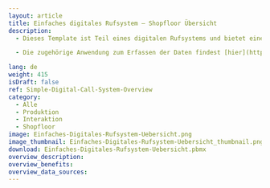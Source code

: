 ```yaml
---
layout: article
title: Einfaches digitales Rufsystem – Shopfloor Übersicht
description: 
  - Dieses Template ist Teil eines digitalen Rufsystems und bietet einen umfassenden Überblick über alle Arbeitsplätze und deren Produktionsstatus. Auf dem Dashboard werden die Arbeitsplätze mit der Anzahl der gefertigten Teile angezeigt. Sollte an einem Arbeitsplatz ein Problem gemeldet werden, wird dieser rot markiert, sodass Verantwortliche sofort eingreifen können. Mit dieser Übersicht behältst du stets den aktuellen Status der Produktion im Blick, kannst Probleme sofort erkennen und Maßnahmen ergreifen, um die Effizienz und Reaktionszeit in deiner Fertigung zu optimieren.

  - Die zugehörige Anwendung zum Erfassen der Daten findest [hier](https://templates.peakboard.com/Simple-Digital-Call-System-Workplace/index).

lang: de
weight: 415
isDraft: false
ref: Simple-Digital-Call-System-Overview
category:
  - Alle
  - Produktion
  - Interaktion
  - Shopfloor
image: Einfaches-Digitales-Rufsystem-Uebersicht.png
image_thumbnail: Einfaches-Digitales-Rufsystem-Uebersicht_thumbnail.png
download: Einfaches-Digitales-Rufsystem-Uebersicht.pbmx
overview_description:
overview_benefits:
overview_data_sources:
---
```

